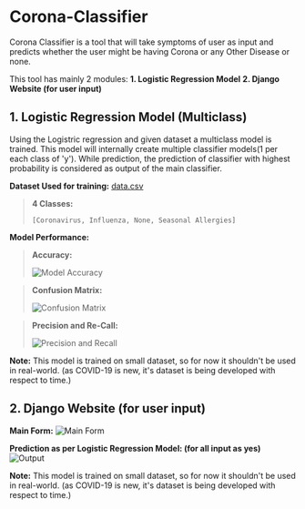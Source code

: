 # Corona-Classifier
Corona Classifier is a tool that will take symptoms of user as input and predicts whether the user might be having Corona or any Other Disease or none. 

This tool has mainly 2 modules:
**1. Logistic Regression Model**
**2. Django Website (for user input)**

## **1. Logistic Regression Model (Multiclass)**
Using the Logistric regression and given dataset a multiclass model is trained. This model will internally create multiple classifier models(1 per each class of 'y'). While prediction, the prediction of classifier with highest probability is considered as output of the main classifier.

**Dataset Used for training:** [data.csv](https://github.com/adityap27/Corona-Classifier/blob/master/ML%20model/data.csv)
	

> **4 Classes:**
> 
>     	
> 
>     [Coronavirus, Influenza, None, Seasonal Allergies]

**Model Performance:**

>  **Accuracy:**
> 
> ![Model
> Accuracy](https://raw.githubusercontent.com/adityap27/Corona-Classifier/master/model_accuracy.JPG)


> **Confusion Matrix:** 
>
> ![Confusion Matrix](https://raw.githubusercontent.com/adityap27/Corona-Classifier/master/confusion_matrix.JPG)


> **Precision and Re-Call:** 
>
>![Precision and Recall](https://raw.githubusercontent.com/adityap27/Corona-Classifier/master/precision_recall.JPG)
 
**Note:** This model is trained on small dataset, so for now it shouldn't be used in real-world. (as COVID-19 is new, it's dataset is being developed with respect to time.)
## **2. Django Website (for user input)**
**Main Form:**
![Main Form](https://raw.githubusercontent.com/adityap27/Corona-Classifier/master/main_form.JPG)

**Prediction as per Logistic Regression Model: (for all input as yes)**
![Output](https://raw.githubusercontent.com/adityap27/Corona-Classifier/master/output.JPG)

**Note:** This model is trained on small dataset, so for now it shouldn't be used in real-world. (as COVID-19 is new, it's dataset is being developed with respect to time.)

